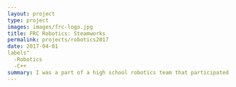 ```yaml
---
layout: project
type: project
images: images/frc-logo.jpg
title: FRC Robotics: Steamworks
permalink: projects/robotics2017
date: 2017-04-01
labels"
  -Robotics
  -C++
summary: I was a part of a high school robotics team that participated in an international high school robotics competition called FIRST Robotics Competition, or FRC.
---
```



